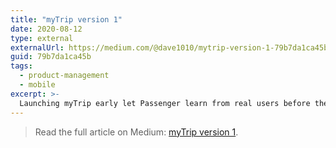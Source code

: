 ```yaml
---
title: "myTrip version 1"
date: 2020-08-12
type: external
externalUrl: https://medium.com/@dave1010/mytrip-version-1-79b7da1ca45b
guid: 79b7da1ca45b
tags:
  - product-management
  - mobile
excerpt: >-
  Launching myTrip early let Passenger learn from real users before the app was “ready.”
---
```


> Read the full article on Medium: [myTrip version 1](https://medium.com/@dave1010/mytrip-version-1-79b7da1ca45b).
